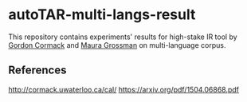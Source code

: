 # autoTAR-multi-langs-result

This repository contains experiments' results for high-stake IR tool by [Gordon Cormack](http://cormack.uwaterloo.ca/) and [Maura Grossman](http://grossman.uwaterloo.ca/) on multi-language corpus. 

## References

http://cormack.uwaterloo.ca/cal/
https://arxiv.org/pdf/1504.06868.pdf
